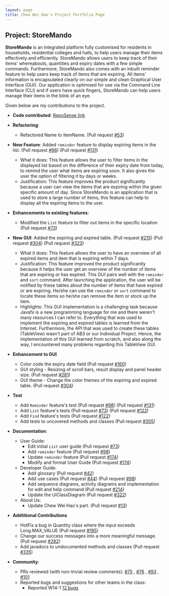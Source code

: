 ```yaml
---
layout: page
title: Chew Wei Hao's Project Portfolio Page
---
```


## Project: StoreMando

**StoreMando** is an integrated platform fully customised for residents in households, residential colleges and halls,
to help users manage their items effectively and efficiently. StoreMando allows users to keep track of their items'
whereabouts, quantities and expiry dates with a few simple commands. Furthermore, StoreMando also comes with an inbuilt
reminder feature to help users keep track of items that are expiring. All items' information is encapsulated clearly on
our simple and clean Graphical User Interface (GUI). Our application is optimised for use via the Command Line
Interface (CLI) and if users have quick fingers, StoreMando can help users manage their items in the blink of an eye.

Given below are my contributions to the project.

* **Code
  contributed**: [RepoSense link](https://nus-cs2103-ay2021s2.github.io/tp-dashboard/?search=&sort=groupTitle&sortWithin=title&since=2021-02-19&timeframe=commit&mergegroup=&groupSelect=groupByRepos&breakdown=false&tabOpen=true&tabType=authorship&zFR=false&tabAuthor=chewwh09&tabRepo=AY2021S2-CS2103T-W10-2%2Ftp%5Bmaster%5D&authorshipIsMergeGroup=false&authorshipFileTypes=docs~functional-code~test-code&authorshipIsBinaryFileTypeChecked=false)

* **Refactoring**:
    * Refactored Name to itemName.
      (Pull request [\#53](https://github.com/AY2021S2-CS2103T-W10-2/tp/pull/53))

* **New Feature**: Added `reminder` feature to display expiring items in the list.
  (Pull request [\#98](https://github.com/AY2021S2-CS2103T-W10-2/tp/pull/98))
  (Pull request [\#131](https://github.com/AY2021S2-CS2103T-W10-2/tp/pull/131))
    * What it does: This feature allows the user to filter items in the displayed list based on the difference of their
      expiry date from today, to remind the user what items are expiring soon. It also gives the user the option of 
      filtering it by days or weeks.
    * Justification: This feature improves the product significantly because a user can view the items that are expiring
      within the given specific amount of day. Since StoreMando is an application that is used to store a large number 
      of items, this feature can help to display all the expiring items to the user.

* **Enhancements to existing features**:
    * Modified the `List` feature to filter out items in the specific location
      (Pull request [\#73](https://github.com/AY2021S2-CS2103T-W10-2/tp/pull/73))
    
* **New GUI**: Added the expiring and expired table.
  (Pull request [\#215](https://github.com/AY2021S2-CS2103T-W10-2/tp/pull/215))
  (Pull request [\#304](https://github.com/AY2021S2-CS2103T-W10-2/tp/pull/304))
  (Pull request [\#323](https://github.com/AY2021S2-CS2103T-W10-2/tp/pull/323))
    * What it does: This feature allows the user to have an overview of all expired items and item that is expiring 
      within 7 days.
    * Justification: This feature improved the product significantly because it helps the user get an overview of the 
      number of items that are expiring or has expired. This GUI pairs well with the `reminder` and `sort` command. 
      After launching the application, the user will be notified by these tables about the number of items that have 
      expired or are expiring. He/she can use the `reminder` or `sort` command to locate these items so he/she can 
      remove the item or stock up the item.
    * Highlights: This GUI implementation is a challenging task because Javafx is a new programming language for me and
      there weren't many resources I can refer to. Everything that was used to implement the expiring and expired tables
      is learned from the Internet. Furthermore, the API that was used to create these tables (TableView) wasn't part of
      AB3 or our Individual Project. Hence, the implementation of this GUI learned from scratch, and also along the way,
      I encountered many problems regarding this TableView GUI.
    
* **Enhancement to GUI**
    * Color code the expiry date field 
      (Pull request [\#160](https://github.com/AY2021S2-CS2103T-W10-2/tp/pull/160))
    * GUI styling - Resizing of scroll bars, result display and panel header size.
      (Pull request [\#281](https://github.com/AY2021S2-CS2103T-W10-2/tp/pull/281))
    * GUI theme - Change the color themes of the expiring and expired table.
      (Pull request [\#304](https://github.com/AY2021S2-CS2103T-W10-2/tp/pull/304))
    
* **Test**
    * Add `Reminder` feature's test
      (Pull request [\#98](https://github.com/AY2021S2-CS2103T-W10-2/tp/pull/98))
      (Pull request [\#131](https://github.com/AY2021S2-CS2103T-W10-2/tp/pull/131))
    * Add `List` feature's tests
      (Pull request [\#73](https://github.com/AY2021S2-CS2103T-W10-2/tp/pull/73))
      (Pull request [\#122](https://github.com/AY2021S2-CS2103T-W10-2/tp/pull/122))
    * Add `Find` feature's tests 
      (Pull request [\#122](https://github.com/AY2021S2-CS2103T-W10-2/tp/pull/122))
    * Add tests to uncovered methods and classes
      (Pull request [\#305](https://github.com/AY2021S2-CS2103T-W10-2/tp/pull/305))
    

* **Documentation**:
    * User Guide:
        * Edit initial `List` user guide 
          (Pull request [\#73](https://github.com/AY2021S2-CS2103T-W10-2/tp/pull/73))
        * Add `reminder` feature 
          (Pull request [\#98](https://github.com/AY2021S2-CS2103T-W10-2/tp/pull/98))
        * Update `reminder` feature 
          (Pull request [\#174](https://github.com/AY2021S2-CS2103T-W10-2/tp/pull/174))
        * Modify and format User Guide 
          (Pull request [\#174](https://github.com/AY2021S2-CS2103T-W10-2/tp/pull/174))
    * Developer Guide:
        * Add glossary
          (Pull request [\#42](https://github.com/AY2021S2-CS2103T-W10-2/tp/pull/42))
        * Add use cases
          (Pull request [\#44](https://github.com/AY2021S2-CS2103T-W10-2/tp/pull/44))
          (Pull request [\#98](https://github.com/AY2021S2-CS2103T-W10-2/tp/pull/98))
        * Add sequence diagrams, activity diagrams and implementation for edit and help command
          (Pull request [\#214](https://github.com/AY2021S2-CS2103T-W10-2/tp/pull/214))
        * Update the UiClassDiagram
          (Pull request [\#322](https://github.com/AY2021S2-CS2103T-W10-2/tp/pull/322))
    * About Us:
        * Update Chew Wei Hao's part. 
          (Pull request [\#13](https://github.com/AY2021S2-CS2103T-W10-2/tp/pull/13))
    
* **Addtitional Contributions**
    * HotFix a bug in Quantity class where the input exceeds Long.MAX_VALUE
      (Pull request [\#195](https://github.com/AY2021S2-CS2103T-W10-2/tp/pull/195))
    * Change our success messages into a more meaningful message.
      (Pull request [\#282](https://github.com/AY2021S2-CS2103T-W10-2/tp/pull/282))
    * Add javadocs to undocumented methods and classes
      (Pull request [\#335](https://github.com/AY2021S2-CS2103T-W10-2/tp/pull/335))

* **Community**:
    * PRs reviewed (with non-trivial review comments): [\#75](https://github.com/AY2021S2-CS2103T-W10-2/tp/pull/75)
      , [\#76](https://github.com/AY2021S2-CS2103T-W10-2/tp/pull/76)
      , [\#93](https://github.com/AY2021S2-CS2103T-W10-2/tp/pull/93)
      , [\#101](https://github.com/AY2021S2-CS2103T-W10-2/tp/pull/101)
    * Reported bugs and suggestions for other teams in the class:
        * Reported W14-1 [12 bugs](https://github.com/chewwh09/ped/issues)

